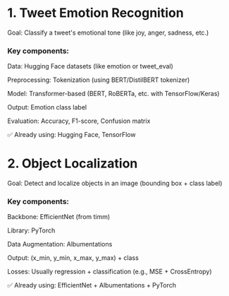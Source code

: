 # 1. Tweet Emotion Recognition
Goal: Classify a tweet's emotional tone (like joy, anger, sadness, etc.)

### Key components:

Data: Hugging Face datasets (like emotion or tweet_eval)

Preprocessing: Tokenization (using BERT/DistilBERT tokenizer)

Model: Transformer-based (BERT, RoBERTa, etc. with TensorFlow/Keras)

Output: Emotion class label

Evaluation: Accuracy, F1-score, Confusion matrix

✅ Already using: Hugging Face, TensorFlow



# 2. Object Localization
Goal: Detect and localize objects in an image (bounding box + class label)

### Key components:

Backbone: EfficientNet (from timm)

Library: PyTorch

Data Augmentation: Albumentations

Output: (x_min, y_min, x_max, y_max) + class

Losses: Usually regression + classification (e.g., MSE + CrossEntropy)

✅ Already using: EfficientNet + Albumentations + PyTorch
